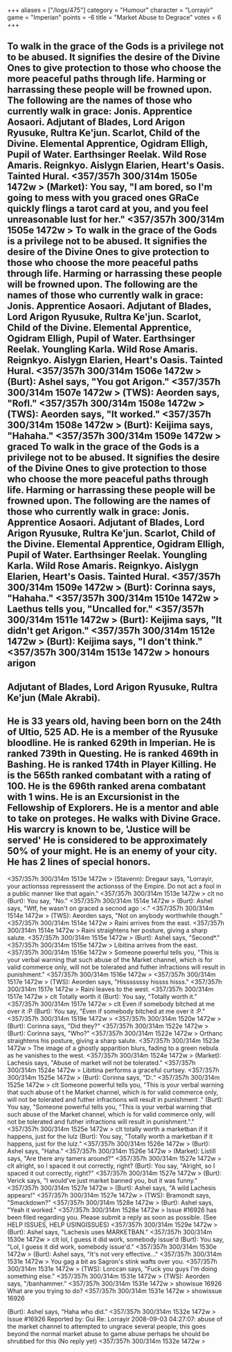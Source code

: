 +++
aliases = ["/logs/475"]
category = "Humour"
character = "Lorrayir"
game = "Imperian"
points = -6
title = "Market Abuse to Degrace"
votes = 6
+++

To walk in the grace of the Gods is a privilege not to be abused. It signifies 
the desire of the Divine Ones to give protection to those who choose the more 
peaceful paths through life. Harming or harrassing these people will be frowned
upon. The following are the names of those who currently walk in grace:
Jonis.
Apprentice Aosaori.
Adjutant of Blades, Lord Arigon Ryusuke, Rultra Ke'jun.
Scarlot, Child of the Divine.
Elemental Apprentice, Ogidram Elligh, Pupil of Water.
Earthsinger Reelak.
Wild Rose Amaris.
Reignkyo.
Aislygn Elarien, Heart's Oasis.
Tainted Hural.
<357/357h 300/314m 1505e 1472w <eb> <bd>> 
(Market): You say, "I am bored, so I'm going to mess with you graced ones GRaCe
quickly flings a tarot card at you, and you feel unreasonable lust for her."
<357/357h 300/314m 1505e 1472w <eb> <bd>> 
To walk in the grace of the Gods is a privilege not to be abused. It signifies 
the desire of the Divine Ones to give protection to those who choose the more 
peaceful paths through life. Harming or harrassing these people will be frowned
upon. The following are the names of those who currently walk in grace:
Jonis.
Apprentice Aosaori.
Adjutant of Blades, Lord Arigon Ryusuke, Rultra Ke'jun.
Scarlot, Child of the Divine.
Elemental Apprentice, Ogidram Elligh, Pupil of Water.
Earthsinger Reelak.
Youngling Karla.
Wild Rose Amaris.
Reignkyo.
Aislygn Elarien, Heart's Oasis.
Tainted Hural.
<357/357h 300/314m 1506e 1472w <eb> <bd>> 
(Burt): Ashel says, "You got Arigon."
<357/357h 300/314m 1507e 1472w <eb> <bd>> 
(TWS): Aeorden says, "Rofl."
<357/357h 300/314m 1508e 1472w <eb> <bd>> 
(TWS): Aeorden says, "It worked."
<357/357h 300/314m 1508e 1472w <eb> <bd>> 
(Burt): Keijima says, "Hahaha."
<357/357h 300/314m 1509e 1472w <eb> <bd>> graced
To walk in the grace of the Gods is a privilege not to be abused. It signifies 
the desire of the Divine Ones to give protection to those who choose the more 
peaceful paths through life. Harming or harrassing these people will be frowned
upon. The following are the names of those who currently walk in grace:
Jonis.
Apprentice Aosaori.
Adjutant of Blades, Lord Arigon Ryusuke, Rultra Ke'jun.
Scarlot, Child of the Divine.
Elemental Apprentice, Ogidram Elligh, Pupil of Water.
Earthsinger Reelak.
Youngling Karla.
Wild Rose Amaris.
Reignkyo.
Aislygn Elarien, Heart's Oasis.
Tainted Hural.
<357/357h 300/314m 1509e 1472w <eb> <bd>> 
(Burt): Corinna says, "Hahaha."
<357/357h 300/314m 1510e 1472w <eb> <bd>> 
Laethus tells you, "Uncalled for."
<357/357h 300/314m 1511e 1472w <eb> <bd>> 
(Burt): Keijima says, "It didn't get Arigon."
<357/357h 300/314m 1512e 1472w <eb> <bd>> 
(Burt): Keijima says, "I don't think."
<357/357h 300/314m 1513e 1472w <eb> <bd>> honours arigon
---------------------------------------------------------------------------
Adjutant of Blades, Lord Arigon Ryusuke, Rultra Ke'jun (Male Akrabi).
---------------------------------------------------------------------------
He is 33 years old, having been born on the 24th of Ultio, 525 AD.
He is a member of the Ryusuke bloodline.
He is ranked 629th in Imperian.
He is ranked 739th in Questing.
He is ranked 469th in Bashing.
He is ranked 174th in Player Killing.
He is the 565th ranked combatant with a rating of 100.
He is the 696th ranked arena combatant with 1 wins.
He is an Excursionist in the Fellowship of Explorers.
He is a mentor and able to take on proteges.
He walks with Divine Grace.
His warcry is known to be, 'Justice will be served'
He is considered to be approximately 50% of your might.
He is an enemy of your city.
He has 2 lines of special honors.
---------------------------------------------------------------------------
<357/357h 300/314m 1513e 1472w <eb> <bd>> 
(Stavenn): Dregaur says, "Lorrayir, your actionsss represssent the actionsss of
the Empire. Do not act a fool in a public manner like that again."
<357/357h 300/314m 1513e 1472w <eb> <bd>> clt no
(Burt): You say, "No."
<357/357h 300/314m 1514e 1472w <eb> <bd>> 
(Burt): Ashel says, "Wtf, he wasn't on graced a secnod ago :<."
<357/357h 300/314m 1514e 1472w <eb> <bd>> 
(TWS): Aeorden says, "Not on anybody worthwhile though."
<357/357h 300/314m 1514e 1472w <eb> <bd>> 
Raini arrives from the east.
<357/357h 300/314m 1514e 1472w <eb> <bd>> 
Raini straightens her posture, giving a sharp salute.
<357/357h 300/314m 1515e 1472w <eb> <bd>> 
(Burt): Ashel says, "Second*."
<357/357h 300/314m 1515e 1472w <eb> <bd>> 
Libitina arrives from the east.
<357/357h 300/314m 1516e 1472w <eb> <bd>> 
Someone powerful tells you, "This is your verbal warning that such abuse of the
Market channel, which is for valid commerce only, will not be tolerated and 
futher infractions will result in punishment."
<357/357h 300/314m 1516e 1472w <eb> <bd>> <357/357h 300/314m 1517e 1472w <eb> <bd>> 
(TWS): Aeorden says, "Hisssssssy hissss hisss."
<357/357h 300/314m 1517e 1472w <eb> <bd>> 
Raini leaves to the west.
<357/357h 300/314m 1517e 1472w <eb> <bd>> clt Totally worth it
(Burt): You say, "Totally worth it."
<357/357h 300/314m 1517e 1472w <eb> <bd>> clt Even if somebody bitched at me over it :P
(Burt): You say, "Even if somebody bitched at me over it :P."
<357/357h 300/314m 1519e 1472w <eb> <bd>> <357/357h 300/314m 1520e 1472w <eb> <bd>> 
(Burt): Corinna says, "Did they?"
<357/357h 300/314m 1522e 1472w <eb> <bd>> 
(Burt): Corinna says, "Who?"
<357/357h 300/314m 1522e 1472w <eb> <bd>> 
Orthanc straightens his posture, giving a sharp salute.
<357/357h 300/314m 1523e 1472w <eb> <bd>> 
The image of a ghostly apparition blurs, fading to a green nebula as he 
vanishes to the west.
<357/357h 300/314m 1524e 1472w <eb> <bd>> 
(Market): Lachesis says, "Abuse of market will not be tolerated."
<357/357h 300/314m 1524e 1472w <eb> <bd>> 
Libitina performs a graceful curtsey.
<357/357h 300/314m 1525e 1472w <eb> <bd>> 
(Burt): Corinna says, "D:."
<357/357h 300/314m 1525e 1472w <eb> <bd>> clt Someone powerful tells you, "This is your verbal warning that such abuse of t
he Market channel, which is for valid commerce only, will not be tolerated and futher infractions will result in punishment
."
(Burt): You say, "Someone powerful tells you, "This is your verbal warning that
such abuse of the Market channel, which is for valid commerce only, will not be
tolerated and futher infractions will result in punishment."."
<357/357h 300/314m 1525e 1472w <eb> <bd>> clt totally worth a marketban if it happens, just for the lulz
(Burt): You say, "Totally worth a marketban if it happens, just for the lulz."
<357/357h 300/314m 1526e 1472w <eb> <bd>> 
(Burt): Ashel says, "Haha."
<357/357h 300/314m 1526e 1472w <eb> <bd>> 
(Market): Listill says, "Are there any tamers around?"
<357/357h 300/314m 1527e 1472w <eb> <bd>> clt alright, so I spaced it out correctly, right?
(Burt): You say, "Alright, so I spaced it out correctly, right?"
<357/357h 300/314m 1527e 1472w <eb> <bd>> 
(Burt): Verick says, "I would've just market banned you, but it was funny."
<357/357h 300/314m 1527e 1472w <eb> <bd>> 
(Burt): Ashel says, "A wild Lachesis appears!"
<357/357h 300/314m 1527e 1472w <eb> <bd>> 
(TWS): Bramondt says, "Smackdown?"
<357/357h 300/314m 1528e 1472w <eb> <bd>> 
(Burt): Ashel says, "Yeah it worked."
<357/357h 300/314m 1528e 1472w <eb> <bd>> 
Issue #16926 has been filed regarding you. Please submit a reply as soon as 
possible. (See HELP ISSUES, HELP USINGISSUES)
<357/357h 300/314m 1529e 1472w <eb> <bd>> 
(Burt): Ashel says, "Lachesis uses MARKETBAN."
<357/357h 300/314m 1530e 1472w <eb> <bd>> clt lol, I guess it did work, somebody issue'd
(Burt): You say, "Lol, I guess it did work, somebody issue'd."
<357/357h 300/314m 1530e 1472w <eb> <bd>> 
(Burt): Ashel says, "It's not very effective..."
<357/357h 300/314m 1531e 1472w <eb> <bd>> 
You gag a bit as Sagron's stink wafts over you.
<357/357h 300/314m 1531e 1472w <eb> <bd>> 
(TWS): Lorccan says, "Fuck you guys I'm doing something else."
<357/357h 300/314m 1531e 1472w <eb> <bd>> 
(TWS): Aeorden says, "/banhammer."
<357/357h 300/314m 1531e 1472w <eb> <bd>> showisue 16926
What are you trying to do?
<357/357h 300/314m 1531e 1472w <eb> <bd>> showissue 16926

(Burt): Ashel says, "Haha who did."
<357/357h 300/314m 1532e 1472w <eb> <bd>> 
Issue #16926   Reported by: Gui    Re: Lorrayir
2008-09-03 04:27:07: 
abuse of the market channel to attempted to ungrace several people, this goes 
beyond the normal market abuse to game abuse  perhaps he should be shrubbed for
this
(No reply yet)
<357/357h 300/314m 1532e 1472w <eb> <bd>> 